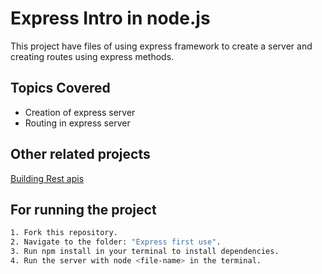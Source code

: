 # Express Intro in node.js
This project have files of using express framework to create a server and creating routes using express methods.
## Topics Covered

* Creation of express server
* Routing in express server

## Other related projects
[Building Rest apis](https://github.com/vrmrohit23/learn-nodejs/tree/main/building%20rest%20apis)

## For running the project
```bash
1. Fork this repository.
2. Navigate to the folder: "Express first use".
3. Run npm install in your terminal to install dependencies.
4. Run the server with node <file-name> in the terminal.
```
